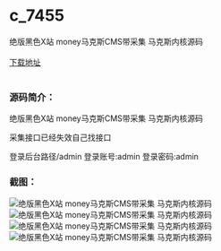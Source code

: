 # c_7455
绝版黑色X站 money马克斯CMS带采集 马克斯内核源码
<br/></br>
[下载地址](https://www.uuid2.com/7455.html "下载地址")
<br/></br>
<h3>源码简介：</h3>
<p>绝版黑色X站 money马克斯CMS带采集 马克斯内核源码<p>
<p>采集接口已经失效自己找接口<p>
<p>登录后台路径/admin 登录账号:admin 登录密码:admin<p>
<h3>截图：</h3>
<img src="https://www.uuid2.com/wp-content/uploads/img/uimage/43161631585243.jpg" alt="绝版黑色X站 money马克斯CMS带采集 马克斯内核源码"><img src="https://www.uuid2.com/wp-content/uploads/img/uimage/76391631585260.jpg" alt="绝版黑色X站 money马克斯CMS带采集 马克斯内核源码"><img src="https://www.uuid2.com/wp-content/uploads/img/uimage/71521631585276.jpg" alt="绝版黑色X站 money马克斯CMS带采集 马克斯内核源码"><img src="https://www.uuid2.com/wp-content/uploads/img/uimage/93971631585295.jpg" alt="绝版黑色X站 money马克斯CMS带采集 马克斯内核源码">
